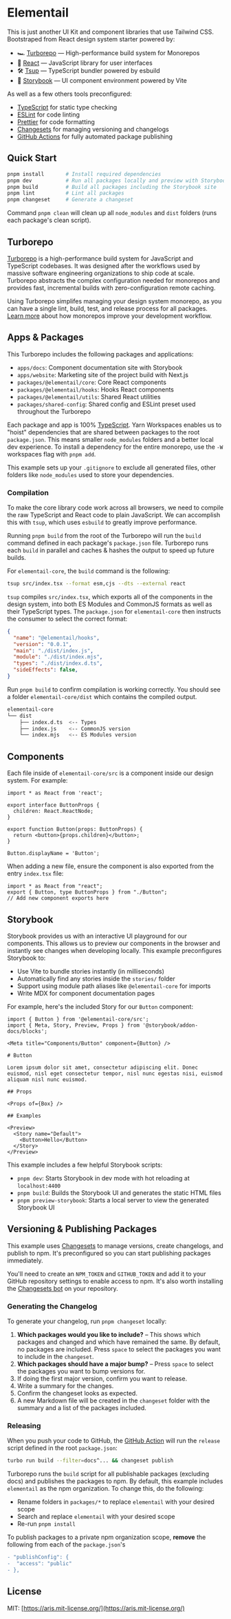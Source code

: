 # Elementail

This is just another UI Kit and component libraries that use Tailwind CSS. 
Bootstraped from React design system starter powered by:

-   🏎 [Turborepo](https://turbo.build/repo) — High-performance build system for Monorepos
-   🚀 [React](https://reactjs.org/) — JavaScript library for user interfaces
-   🛠 [Tsup](https://github.com/egoist/tsup) — TypeScript bundler powered by esbuild
-   📖 [Storybook](https://storybook.js.org/) — UI component environment powered by Vite

As well as a few others tools preconfigured:

-   [TypeScript](https://www.typescriptlang.org/) for static type checking
-   [ESLint](https://eslint.org/) for code linting
-   [Prettier](https://prettier.io) for code formatting
-   [Changesets](https://github.com/changesets/changesets) for managing versioning and changelogs
-   [GitHub Actions](https://github.com/changesets/action) for fully automated package publishing

## Quick Start

```sh
pnpm install       # Install required dependencies
pnpm dev           # Run all packages locally and preview with Storybook
pnpm build         # Build all packages including the Storybook site
pnpm lint          # Lint all packages
pnpm changeset     # Generate a changeset
```

Command `pnpm clean` will clean up all `node_modules` and `dist` folders (runs each package's clean script).

## Turborepo

[Turborepo](https://turbo.build/repo) is a high-performance build system for JavaScript and TypeScript codebases. It was designed after the workflows used by massive software engineering organizations to ship code at scale. Turborepo abstracts the complex configuration needed for monorepos and provides fast, incremental builds with zero-configuration remote caching.

Using Turborepo simplifes managing your design system monorepo, as you can have a single lint, build, test, and release process for all packages. [Learn more](https://vercel.com/blog/monorepos-are-changing-how-teams-build-software) about how monorepos improve your development workflow.

## Apps & Packages

This Turborepo includes the following packages and applications:

-   `apps/docs`: Component documentation site with Storybook
-   `apps/website`: Marketing site of the project build with Next.js
-   `packages/@elementail/core`: Core React components
-   `packages/@elementail/hooks`: Hooks React components
-   `packages/@elementail/utils`: Shared React utilities
-   `packages/shared-config`: Shared config and ESLint preset used throughout the Turborepo

Each package and app is 100% [TypeScript](https://www.typescriptlang.org/). Yarn Workspaces enables us to "hoist" dependencies that are shared between packages to the root `package.json`. This means smaller `node_modules` folders and a better local dev experience. To install a dependency for the entire monorepo, use the `-W` workspaces flag with `pnpm add`.

This example sets up your `.gitignore` to exclude all generated files, other folders like `node_modules` used to store your dependencies.

### Compilation

To make the core library code work across all browsers, we need to compile the raw TypeScript and React code to plain JavaScript. We can accomplish this with `tsup`, which uses `esbuild` to greatly improve performance.

Running `pnpm build` from the root of the Turborepo will run the `build` command defined in each package's `package.json` file. Turborepo runs each `build` in parallel and caches & hashes the output to speed up future builds.

For `elementail-core`, the `build` command is the following:

```bash
tsup src/index.tsx --format esm,cjs --dts --external react
```

`tsup` compiles `src/index.tsx`, which exports all of the components in the design system, into both ES Modules and CommonJS formats as well as their TypeScript types. The `package.json` for `elementail-core` then instructs the consumer to select the correct format:

```json:elementail-core/package.json
{
  "name": "@elementail/hooks",
  "version": "0.0.1",
  "main": "./dist/index.js",
  "module": "./dist/index.mjs",
  "types": "./dist/index.d.ts",
  "sideEffects": false,
}
```

Run `pnpm build` to confirm compilation is working correctly. You should see a folder `elementail-core/dist` which contains the compiled output.

```bash
elementail-core
└── dist
    ├── index.d.ts  <-- Types
    ├── index.js    <-- CommonJS version
    └── index.mjs   <-- ES Modules version
```

## Components

Each file inside of `elementail-core/src` is a component inside our design system. For example:

```tsx:elementail-core/src/Button.tsx
import * as React from 'react';

export interface ButtonProps {
  children: React.ReactNode;
}

export function Button(props: ButtonProps) {
  return <button>{props.children}</button>;
}

Button.displayName = 'Button';
```

When adding a new file, ensure the component is also exported from the entry `index.tsx` file:

```tsx:elementail-core/src/index.tsx
import * as React from "react";
export { Button, type ButtonProps } from "./Button";
// Add new component exports here
```

## Storybook

Storybook provides us with an interactive UI playground for our components. This allows us to preview our components in the browser and instantly see changes when developing locally. This example preconfigures Storybook to:

-   Use Vite to bundle stories instantly (in milliseconds)
-   Automatically find any stories inside the `stories/` folder
-   Support using module path aliases like `@elementail-core` for imports
-   Write MDX for component documentation pages

For example, here's the included Story for our `Button` component:

```js:apps/docs/stories/button.stories.mdx
import { Button } from '@elementail-core/src';
import { Meta, Story, Preview, Props } from '@storybook/addon-docs/blocks';

<Meta title="Components/Button" component={Button} />

# Button

Lorem ipsum dolor sit amet, consectetur adipiscing elit. Donec euismod, nisl eget consectetur tempor, nisl nunc egestas nisi, euismod aliquam nisl nunc euismod.

## Props

<Props of={Box} />

## Examples

<Preview>
  <Story name="Default">
    <Button>Hello</Button>
  </Story>
</Preview>
```

This example includes a few helpful Storybook scripts:

-   `pnpm dev`: Starts Storybook in dev mode with hot reloading at `localhost:4400`
-   `pnpm build`: Builds the Storybook UI and generates the static HTML files
-   `pnpm preview-storybook`: Starts a local server to view the generated Storybook UI

## Versioning & Publishing Packages

This example uses [Changesets](https://github.com/changesets/changesets) to manage versions, create changelogs, and publish to npm. It's preconfigured so you can start publishing packages immediately.

You'll need to create an `NPM_TOKEN` and `GITHUB_TOKEN` and add it to your GitHub repository settings to enable access to npm. It's also worth installing the [Changesets bot](https://github.com/apps/changeset-bot) on your repository.

### Generating the Changelog

To generate your changelog, run `pnpm changeset` locally:

1. **Which packages would you like to include?** – This shows which packages and changed and which have remained the same. By default, no packages are included. Press `space` to select the packages you want to include in the `changeset`.
1. **Which packages should have a major bump?** – Press `space` to select the packages you want to bump versions for.
1. If doing the first major version, confirm you want to release.
1. Write a summary for the changes.
1. Confirm the changeset looks as expected.
1. A new Markdown file will be created in the `changeset` folder with the summary and a list of the packages included.

### Releasing

When you push your code to GitHub, the [GitHub Action](https://github.com/changesets/action) will run the `release` script defined in the root `package.json`:

```bash
turbo run build --filter=docs^... && changeset publish
```

Turborepo runs the `build` script for all publishable packages (excluding docs) and publishes the packages to npm. By default, this example includes `elementail` as the npm organization. To change this, do the following:

-   Rename folders in `packages/*` to replace `elementail` with your desired scope
-   Search and replace `elementail` with your desired scope
-   Re-run `pnpm install`

To publish packages to a private npm organization scope, **remove** the following from each of the `package.json`'s

```diff
- "publishConfig": {
-  "access": "public"
- },
```

## License

MIT: [https://aris.mit-license.org/](https://aris.mit-license.org/)
